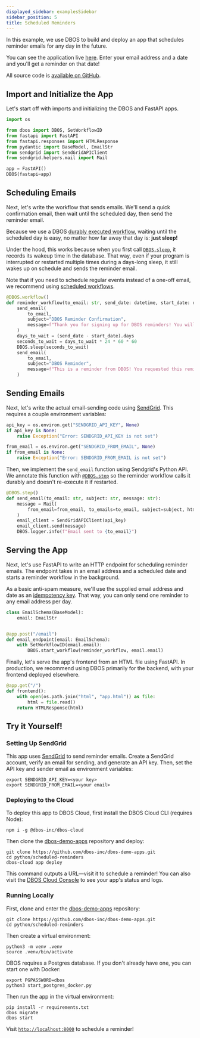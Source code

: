 ```yaml
---
displayed_sidebar: examplesSidebar
sidebar_position: 5
title: Scheduled Reminders
---
```


In this example, we use DBOS to build and deploy an app that schedules reminder emails for any day in the future.

You can see the application live [here](https://demo-scheduled-reminders.cloud.dbos.dev/).
Enter your email address and a date and you'll get a reminder on that date!

All source code is [available on GitHub](https://github.com/dbos-inc/dbos-demo-apps/tree/main/python/scheduled-reminders).

## Import and Initialize the App

Let's start off with imports and initializing the DBOS and FastAPI apps.

```python
import os

from dbos import DBOS, SetWorkflowID
from fastapi import FastAPI
from fastapi.responses import HTMLResponse
from pydantic import BaseModel, EmailStr
from sendgrid import SendGridAPIClient
from sendgrid.helpers.mail import Mail

app = FastAPI()
DBOS(fastapi=app)
```

## Scheduling Emails

Next, let's write the workflow that sends emails.
We'll send a quick confirmation email, then wait until the scheduled day, then send the reminder email.

Because we use a DBOS [durably executed workflow](../tutorials/workflow-tutorial.md), waiting until the scheduled day is easy, no matter how far away that day is: **just sleep!**

Under the hood, this works because when you first call [`DBOS.sleep`](../reference/contexts.md#sleep), it records its wakeup time in the database.
That way, even if your program is interrupted or restarted multiple times during a days-long sleep, it still wakes up on schedule and sends the reminder email.

Note that if you need to schedule regular events instead of a one-off email, we recommend using [scheduled workflows](../tutorials/scheduled-workflows.md).

```python
@DBOS.workflow()
def reminder_workflow(to_email: str, send_date: datetime, start_date: datetime):
    send_email(
        to_email,
        subject="DBOS Reminder Confirmation",
        message=f"Thank you for signing up for DBOS reminders! You will receive a reminder on {send_date}.",
    )
    days_to_wait = (send_date - start_date).days
    seconds_to_wait = days_to_wait * 24 * 60 * 60
    DBOS.sleep(seconds_to_wait)
    send_email(
        to_email,
        subject="DBOS Reminder",
        message=f"This is a reminder from DBOS! You requested this reminder on {start_date}.",
    )
```

## Sending Emails

Next, let's write the actual email-sending code using [SendGrid](https://sendgrid.com).
This requires a couple environment variables:

```python
api_key = os.environ.get("SENDGRID_API_KEY", None)
if api_key is None:
    raise Exception("Error: SENDGRID_API_KEY is not set")

from_email = os.environ.get("SENDGRID_FROM_EMAIL", None)
if from_email is None:
    raise Exception("Error: SENDGRID_FROM_EMAIL is not set")
```

Then, we implement the `send_email` function using Sendgrid's Python API.
We annotate this function with [`@DBOS.step`](../tutorials/step-tutorial.md) so the reminder workflow calls it durably and doesn't re-execute it if restarted.

```python
@DBOS.step()
def send_email(to_email: str, subject: str, message: str):
    message = Mail(
        from_email=from_email, to_emails=to_email, subject=subject, html_content=message
    )
    email_client = SendGridAPIClient(api_key)
    email_client.send(message)
    DBOS.logger.info(f"Email sent to {to_email}")
```


## Serving the App

Next, let's use FastAPI to write an HTTP endpoint for scheduling reminder emails.
The endpoint takes in an email address and a scheduled date and starts a reminder workflow in the background.

As a basic anti-spam measure, we'll use the supplied email address and date as an [idempotency key](../tutorials/idempotency-tutorial.md).
That way, you can only send one reminder to any email address per day.

```python
class EmailSchema(BaseModel):
    email: EmailStr


@app.post("/email")
def email_endpoint(email: EmailSchema):
    with SetWorkflowID(email.email):
        DBOS.start_workflow(reminder_workflow, email.email)
```

Finally, let's serve the app's frontend from an HTML file using FastAPI.
In production, we recommend using DBOS primarily for the backend, with your frontend deployed elsewhere.

```python
@app.get("/")
def frontend():
    with open(os.path.join("html", "app.html")) as file:
        html = file.read()
    return HTMLResponse(html)
```

## Try it Yourself!

### Setting Up SendGrid

This app uses [SendGrid](https://sendgrid.com/en-us) to send reminder emails.
Create a SendGrid account, verify an email for sending, and generate an API key.
Then, set the API key and sender email as environment variables:

```shell
export SENDGRID_API_KEY=<your key>
export SENDGRID_FROM_EMAIL=<your email>
```

### Deploying to the Cloud

To deploy this app to DBOS Cloud, first install the DBOS Cloud CLI (requires Node):

```shell
npm i -g @dbos-inc/dbos-cloud
```

Then clone the [dbos-demo-apps](https://github.com/dbos-inc/dbos-demo-apps) repository and deploy:

```shell
git clone https://github.com/dbos-inc/dbos-demo-apps.git
cd python/scheduled-reminders
dbos-cloud app deploy
```
This command outputs a URL&mdash;visit it to schedule a reminder!
You can also visit the [DBOS Cloud Console](https://console.dbos.dev/login-redirect) to see your app's status and logs.

### Running Locally

First, clone and enter the [dbos-demo-apps](https://github.com/dbos-inc/dbos-demo-apps) repository:

```shell
git clone https://github.com/dbos-inc/dbos-demo-apps.git
cd python/scheduled-reminders
```

Then create a virtual environment:

```shell
python3 -m venv .venv
source .venv/bin/activate
```

DBOS requires a Postgres database.
If you don't already have one, you can start one with Docker:

```shell
export PGPASSWORD=dbos
python3 start_postgres_docker.py
```

Then run the app in the virtual environment:

```shell
pip install -r requirements.txt
dbos migrate
dbos start
```

Visit [`http://localhost:8000`](http://localhost:8000) to schedule a reminder!
